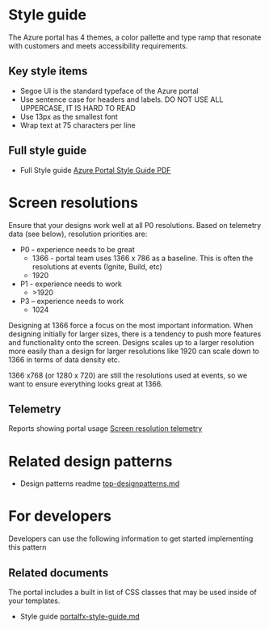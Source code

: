 ﻿# Style guide

The Azure portal has 4 themes, a color pallette and type ramp that resonate with customers and meets accessibility requirements.


## Key style items
* Segoe UI is the standard typeface of the Azure portal
* Use sentence case for headers and labels. DO NOT USE ALL UPPERCASE, IT IS HARD TO READ
* Use 13px as the smallest font
* Wrap text at 75 characters per line

## Full style guide
* Full Style guide [Azure Portal Style Guide PDF](../media/designpatterns-style-guide/Azure-Portal-Style-Guide.pdf)

# Screen resolutions
Ensure that your designs work well at all P0 resolutions.  Based on telemetry data \(see below\), resolution priorities are:

* P0 - experience needs to be great
    * 1366 - portal team uses 1366 x 786 as a baseline.  This is often the resolutions at events (Ignite, Build, etc)
    * 1920 
* P1 - experience needs to work
    * \>1920 
* P3 – experience needs to work
    * 1024


Designing at 1366 force a focus on the most important information. When designing initially for larger sizes, there is a tendency to push more features and functionality onto the screen.  Designs scales up to a larger resolution more easily than a design for larger resolutions like 1920 can scale down to 1366 in terms of data density etc.

1366 x768 (or 1280 x 720) are still the resolutions used at events, so we want to ensure everything looks great at 1366. 


## Telemetry
Reports showing portal usage
[Screen resolution telemetry](https://msit.powerbi.com/groups/me/dashboards/7b218d20-f0aa-4858-b0f9-567386a0ac1c)


# Related design patterns
* Design patterns readme [top-designpatterns.md](top-designpatterns.md)


# For developers 
Developers can use the following information to get started implementing this pattern

## Related documents
The portal includes a built in list of CSS classes that may be used inside of your templates.
* Style guide [portalfx-style-guide.md](portalfx-style-guide.md)
